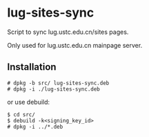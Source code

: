 # lug-sites-sync

Script to sync lug.ustc.edu.cn/sites pages.

Only used for lug.ustc.edu.cn mainpage server.

## Installation

    # dpkg -b src/ lug-sites-sync.deb
    # dpkg -i ./lug-sites-sync.deb

or use debuild:

    $ cd src/
    $ debuild -k<signing_key_id>
    # dpkg -i ../*.deb
